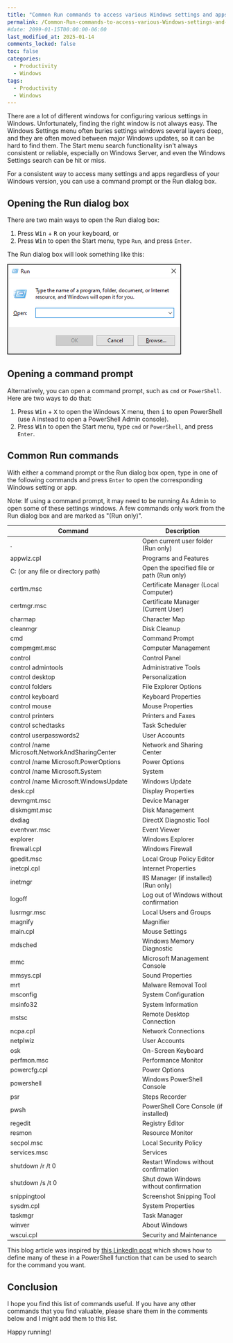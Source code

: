 ```yaml
---
title: "Common Run commands to access various Windows settings and apps"
permalink: /Common-Run-commands-to-access-various-Windows-settings-and-apps/
#date: 2099-01-15T00:00:00-06:00
last_modified_at: 2025-01-14
comments_locked: false
toc: false
categories:
  - Productivity
  - Windows
tags:
  - Productivity
  - Windows
---
```


There are a lot of different windows for configuring various settings in Windows.
Unfortunately, finding the right window is not always easy.
The Windows Settings menu often buries settings windows several layers deep, and they are often moved between major Windows updates, so it can be hard to find them.
The Start menu search functionality isn't always consistent or reliable, especially on Windows Server, and even the Windows Settings search can be hit or miss.

For a consistent way to access many settings and apps regardless of your Windows version, you can use a command prompt or the
Run dialog box.

## Opening the Run dialog box

There are two main ways to open the Run dialog box:

1. Press <kbd>Win</kbd> + <kbd>R</kbd> on your keyboard, or
1. Press <kbd>Win</kbd> to open the Start menu, type `Run`, and press `Enter`.

The Run dialog box will look something like this:

![Run dialog box](/assets/Posts/2024-06-01-Common-Run-commands-to-access-various-Windows-settings-and-apps/windows-run-dialog-box-screenshot.png)

## Opening a command prompt

Alternatively, you can open a command prompt, such as `cmd` or `PowerShell`.
Here are two ways to do that:

1. Press <kbd>Win</kbd> + <kbd>X</kbd> to open the Windows X menu, then <kbd>i</kbd> to open PowerShell (use <kbd>A</kbd> instead to open a PowerShell Admin console).
1. Press <kbd>Win</kbd> to open the Start menu, type `cmd` or `PowerShell`, and press `Enter`.

## Common Run commands

With either a command prompt or the Run dialog box open, type in one of the following commands and press `Enter` to open the corresponding Windows setting or app.

Note: If using a command prompt, it may need to be running As Admin to open some of these settings windows.
A few commands only work from the Run dialog box and are marked as "(Run only)".

| Command                                         | Description                                |
| ----------------------------------------------- | ------------------------------------------ |
| .                                               | Open current user folder (Run only)        |
| appwiz.cpl                                      | Programs and Features                      |
| C: (or any file or directory path)              | Open the specified file or path (Run only) |
| certlm.msc                                      | Certificate Manager (Local Computer)       |
| certmgr.msc                                     | Certificate Manager (Current User)         |
| charmap                                         | Character Map                              |
| cleanmgr                                        | Disk Cleanup                               |
| cmd                                             | Command Prompt                             |
| compmgmt.msc                                    | Computer Management                        |
| control                                         | Control Panel                              |
| control admintools                              | Administrative Tools                       |
| control desktop                                 | Personalization                            |
| control folders                                 | File Explorer Options                      |
| control keyboard                                | Keyboard Properties                        |
| control mouse                                   | Mouse Properties                           |
| control printers                                | Printers and Faxes                         |
| control schedtasks                              | Task Scheduler                             |
| control userpasswords2                          | User Accounts                              |
| control /name Microsoft.NetworkAndSharingCenter | Network and Sharing Center                 |
| control /name Microsoft.PowerOptions            | Power Options                              |
| control /name Microsoft.System                  | System                                     |
| control /name Microsoft.WindowsUpdate           | Windows Update                             |
| desk.cpl                                        | Display Properties                         |
| devmgmt.msc                                     | Device Manager                             |
| diskmgmt.msc                                    | Disk Management                            |
| dxdiag                                          | DirectX Diagnostic Tool                    |
| eventvwr.msc                                    | Event Viewer                               |
| explorer                                        | Windows Explorer                           |
| firewall.cpl                                    | Windows Firewall                           |
| gpedit.msc                                      | Local Group Policy Editor                  |
| inetcpl.cpl                                     | Internet Properties                        |
| inetmgr                                         | IIS Manager (if installed) (Run only)      |
| logoff                                          | Log out of Windows without confirmation    |
| lusrmgr.msc                                     | Local Users and Groups                     |
| magnify                                         | Magnifier                                  |
| main.cpl                                        | Mouse Settings                             |
| mdsched                                         | Windows Memory Diagnostic                  |
| mmc                                             | Microsoft Management Console               |
| mmsys.cpl                                       | Sound Properties                           |
| mrt                                             | Malware Removal Tool                       |
| msconfig                                        | System Configuration                       |
| msinfo32                                        | System Information                         |
| mstsc                                           | Remote Desktop Connection                  |
| ncpa.cpl                                        | Network Connections                        |
| netplwiz                                        | User Accounts                              |
| osk                                             | On-Screen Keyboard                         |
| perfmon.msc                                     | Performance Monitor                        |
| powercfg.cpl                                    | Power Options                              |
| powershell                                      | Windows PowerShell Console                 |
| psr                                             | Steps Recorder                             |
| pwsh                                            | PowerShell Core Console (if installed)     |
| regedit                                         | Registry Editor                            |
| resmon                                          | Resource Monitor                           |
| secpol.msc                                      | Local Security Policy                      |
| services.msc                                    | Services                                   |
| shutdown /r /t 0                                | Restart Windows without confirmation       |
| shutdown /s /t 0                                | Shut down Windows without confirmation     |
| snippingtool                                    | Screenshot Snipping Tool                   |
| sysdm.cpl                                       | System Properties                          |
| taskmgr                                         | Task Manager                               |
| winver                                          | About Windows                              |
| wscui.cpl                                       | Security and Maintenance                   |

This blog article was inspired by [this LinkedIn post](https://www.linkedin.com/feed/update/urn:li:activity:7202019020282245120/) which shows how to define many of these in a PowerShell function that can be used to search for the command you want.

## Conclusion

I hope you find this list of commands useful.
If you have any other commands that you find valuable, please share them in the comments below and I might add them to this list.

Happy running!
